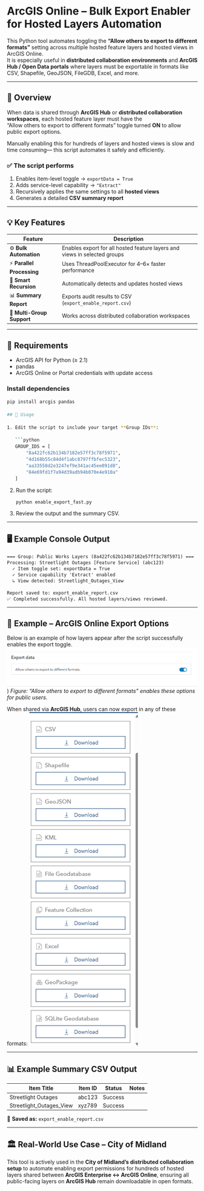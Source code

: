 # ArcGIS Online – Bulk Export Enabler for Hosted Layers Automation

This Python tool automates toggling the **“Allow others to export to different formats”** setting across multiple hosted feature layers and hosted views in ArcGIS Online.  
It is especially useful in **distributed collaboration environments** and **ArcGIS Hub / Open Data portals** where layers must be exportable in formats like CSV, Shapefile, GeoJSON, FileGDB, Excel, and more.

---

## 🧭 Overview

When data is shared through **ArcGIS Hub** or **distributed collaboration workspaces**, each hosted feature layer must have the  
“Allow others to export to different formats” toggle turned **ON** to allow public export options.

Manually enabling this for hundreds of layers and hosted views is slow  and time consuming— this script automates it safely and efficiently.

### ✅ The script performs

1. Enables item-level toggle → `exportData = True`  
2. Adds service-level capability → `"Extract"`  
3. Recursively applies the same settings to all **hosted views**  
4. Generates a detailed **CSV summary report**

---

## 💡 Key Features

| Feature | Description |
|----------|--------------|
| ⚙️ **Bulk Automation** | Enables export for all hosted feature layers and views in selected groups |
| ⚡ **Parallel Processing** | Uses ThreadPoolExecutor for 4–6× faster performance |
| 🧠 **Smart Recursion** | Automatically detects and updates hosted views |
| 📊 **Summary Report** | Exports audit results to CSV (`export_enable_report.csv`) |
| 🧱 **Multi-Group Support** | Works across distributed collaboration workspaces |

---

## 🧰 Requirements

- ArcGIS API for Python (≥ 2.1)  
- pandas  
- ArcGIS Online or Portal credentials with update access

### Install dependencies
```bash
pip install arcgis pandas

## 🚀 Usage

1. Edit the script to include your target **Group IDs**:

   ```python
   GROUP_IDS = [
       "8a422fc62b134b7182e57ff3c78f5971",
       "4d168b55c84d4f1abc8797ffbfec5323",
       "aa33558d2e3247ef9e341ac45ee091d8",
       "84e69fd1f7a94d39adb94b070e4e910a"
   ]
   ```

2. Run the script:

   ```bash
   python enable_export_fast.py
   ```

3. Review the output and the summary CSV.

---

## 🖥️ Example Console Output

```text
=== Group: Public Works Layers (8a422fc62b134b7182e57ff3c78f5971) ===
Processing: Streetlight Outages [Feature Service] (abc123)
  ✓ Item toggle set: exportData = True
  ✓ Service capability 'Extract' enabled
  ↳ View detected: Streetlight_Outages_View

Report saved to: export_enable_report.csv
✅ Completed successfully. All hosted layers/views reviewed.
```

---

## 📂 Example – ArcGIS Online Export Options

Below is an example of how layers appear after the script successfully enables the export toggle.
![ArcGIS Export Options](https://github.com/prakashmadai10/ArcGIS-Online-Enable-Bulk-Export-Extract-on-Hosted-Feature-Layers-Views/blob/main/Toggle%20for%20Export%20AGOL.png))
*Figure: “Allow others to export to different formats” enables these options for public users.*

When shared via **ArcGIS Hub**, users can now export in any of these formats:
![ArcGIS Export Options](https://github.com/prakashmadai10/ArcGIS-Online-Enable-Bulk-Export-Extract-on-Hosted-Feature-Layers-Views/blob/main/Different%20File%20Formats.png)

---

## 📊 Example Summary CSV Output

| Item Title               | Item ID | Status  | Notes |
| ------------------------ | ------- | ------- | ----- |
| Streetlight Outages      | abc123  | Success |       |
| Streetlight_Outages_View | xyz789  | Success |       |

📄 **Saved as:** `export_enable_report.csv`

---

## 🏛️ Real-World Use Case – City of Midland

This tool is actively used in the **City of Midland’s distributed collaboration setup** to automate enabling export permissions for
hundreds of hosted layers shared between **ArcGIS Enterprise ↔ ArcGIS Online**, ensuring all public-facing layers on **ArcGIS Hub** remain downloadable in open formats.

